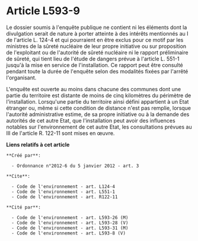 # Article L593-9

Le dossier soumis à l'enquête publique ne contient ni les éléments dont la divulgation serait de nature à porter atteinte à
des intérêts mentionnés au I de l'article L. 124-4 et qui pourraient en être exclus pour ce motif par les ministres de la
sûreté nucléaire de leur propre initiative ou sur proposition de l'exploitant ou de l'autorité de sûreté nucléaire ni le
rapport préliminaire de sûreté, qui tient lieu de l'étude de dangers prévue à l'article L. 551-1 jusqu'à la mise en service
de l'installation. Ce rapport peut être consulté pendant toute la durée de l'enquête selon des modalités fixées par l'arrêté
l'organisant. 

L'enquête est ouverte au moins dans chacune des communes dont une partie du territoire est distante de moins de cinq
kilomètres du périmètre de l'installation. Lorsqu'une partie du territoire ainsi défini appartient à un Etat étranger ou,
même si cette condition de distance n'est pas remplie, lorsque l'autorité administrative estime, de sa propre initiative ou à
la demande des autorités de cet autre Etat, que l'installation peut avoir des influences notables sur l'environnement de cet
autre Etat, les consultations prévues au III de l'article R. 122-11 sont mises en œuvre.

**Liens relatifs à cet article**

	**Créé par**:

	  - Ordonnance n°2012-6 du 5 janvier 2012 - art. 3

	**Cite**:

	  - Code de l'environnement - art. L124-4
	  - Code de l'environnement - art. L551-1
	  - Code de l'environnement - art. R122-11

	**Cité par**:

	  - Code de l'environnement - art. L593-26 (M)
	  - Code de l'environnement - art. L593-28 (V)
	  - Code de l'environnement - art. L593-31 (M)
	  - Code de l'environnement - art. L593-8 (V)

